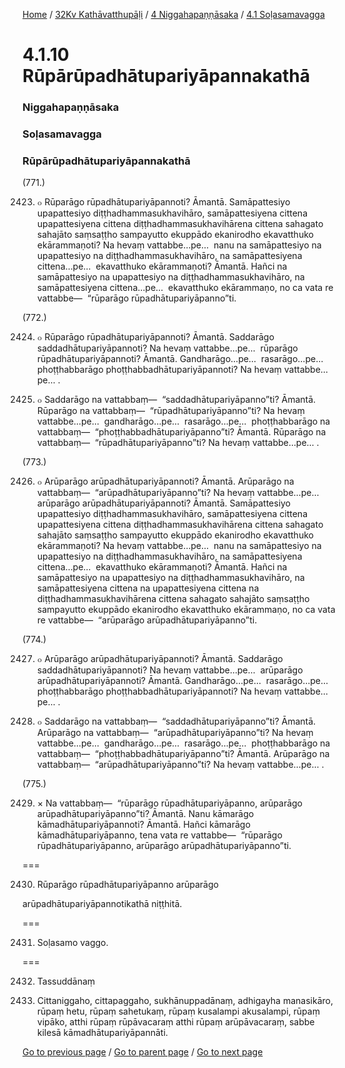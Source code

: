 
[Home](/) / [32Kv Kathāvatthupāḷi](/tipitaka/32Kv.md) / [4 Niggahapaṇṇāsaka](/tipitaka/32Kv/4.md) / [4.1 Soḷasamavagga](/tipitaka/32Kv/4/4.1.md)

# 4.1.10 Rūpārūpadhātupariyāpannakathā

### Niggahapaṇṇāsaka

### Soḷasamavagga

### Rūpārūpadhātupariyāpannakathā

(771.)

2423. ๐ Rūparāgo rūpadhātupariyāpannoti? Āmantā. Samāpattesiyo upapattesiyo diṭṭhadhammasukhavihāro, samāpattesiyena cittena upapattesiyena cittena diṭṭhadhammasukhavihārena cittena sahagato sahajāto saṃsaṭṭho sampayutto ekuppādo ekanirodho ekavatthuko ekārammaṇoti? Na hevaṃ vattabbe…pe…  nanu na samāpattesiyo na upapattesiyo na diṭṭhadhammasukhavihāro, na samāpattesiyena cittena…pe…  ekavatthuko ekārammaṇoti? Āmantā. Hañci na samāpattesiyo na upapattesiyo na diṭṭhadhammasukhavihāro, na samāpattesiyena cittena…pe…  ekavatthuko ekārammaṇo, no ca vata re vattabbe—  “rūparāgo rūpadhātupariyāpanno”ti.

(772.)

2424. ๐ Rūparāgo rūpadhātupariyāpannoti? Āmantā. Saddarāgo saddadhātupariyāpannoti? Na hevaṃ vattabbe…pe…  rūparāgo rūpadhātupariyāpannoti? Āmantā. Gandharāgo…pe…  rasarāgo…pe…  phoṭṭhabbarāgo phoṭṭhabbadhātupariyāpannoti? Na hevaṃ vattabbe…pe… .

2425. ๐ Saddarāgo na vattabbaṃ—  “saddadhātupariyāpanno”ti? Āmantā. Rūparāgo na vattabbaṃ—  “rūpadhātupariyāpanno”ti? Na hevaṃ vattabbe…pe…  gandharāgo…pe…  rasarāgo…pe…  phoṭṭhabbarāgo na vattabbaṃ—  “phoṭṭhabbadhātupariyāpanno”ti? Āmantā. Rūparāgo na vattabbaṃ—  “rūpadhātupariyāpanno”ti? Na hevaṃ vattabbe…pe… .

(773.)

2426. ๐ Arūparāgo arūpadhātupariyāpannoti? Āmantā. Arūparāgo na vattabbaṃ—  “arūpadhātupariyāpanno”ti? Na hevaṃ vattabbe…pe…  arūparāgo arūpadhātupariyāpannoti? Āmantā. Samāpattesiyo upapattesiyo diṭṭhadhammasukhavihāro, samāpattesiyena cittena upapattesiyena cittena diṭṭhadhammasukhavihārena cittena sahagato sahajāto saṃsaṭṭho sampayutto ekuppādo ekanirodho ekavatthuko ekārammaṇoti? Na hevaṃ vattabbe…pe…  nanu na samāpattesiyo na upapattesiyo na diṭṭhadhammasukhavihāro, na samāpattesiyena cittena…pe…  ekavatthuko ekārammaṇoti? Āmantā. Hañci na samāpattesiyo na upapattesiyo na diṭṭhadhammasukhavihāro, na samāpattesiyena cittena na upapattesiyena cittena na diṭṭhadhammasukhavihārena cittena sahagato sahajāto saṃsaṭṭho sampayutto ekuppādo ekanirodho ekavatthuko ekārammaṇo, no ca vata re vattabbe—  “arūparāgo arūpadhātupariyāpanno”ti.

(774.)

2427. ๐ Arūparāgo arūpadhātupariyāpannoti? Āmantā. Saddarāgo saddadhātupariyāpannoti? Na hevaṃ vattabbe…pe…  arūparāgo arūpadhātupariyāpannoti? Āmantā. Gandharāgo…pe…  rasarāgo…pe…  phoṭṭhabbarāgo phoṭṭhabbadhātupariyāpannoti? Na hevaṃ vattabbe…pe… .

2428. ๐ Saddarāgo na vattabbaṃ—  “saddadhātupariyāpanno”ti? Āmantā. Arūparāgo na vattabbaṃ—  “arūpadhātupariyāpanno”ti? Na hevaṃ vattabbe…pe…  gandharāgo…pe…  rasarāgo…pe…  phoṭṭhabbarāgo na vattabbaṃ—  “phoṭṭhabbadhātupariyāpanno”ti? Āmantā. Arūparāgo na vattabbaṃ—  “arūpadhātupariyāpanno”ti? Na hevaṃ vattabbe…pe… .

(775.)

2429. × Na vattabbaṃ—  “rūparāgo rūpadhātupariyāpanno, arūparāgo arūpadhātupariyāpanno”ti? Āmantā. Nanu kāmarāgo kāmadhātupariyāpannoti? Āmantā. Hañci kāmarāgo kāmadhātupariyāpanno, tena vata re vattabbe—  “rūparāgo rūpadhātupariyāpanno, arūparāgo arūpadhātupariyāpanno”ti.

===

2430. Rūparāgo rūpadhātupariyāpanno arūparāgo

  
arūpadhātupariyāpannotikathā niṭṭhitā.



===

2431. Soḷasamo vaggo.



===

2432. Tassuddānaṃ



2433. Cittaniggaho, cittapaggaho, sukhānuppadānaṃ, adhigayha manasikāro, rūpaṃ hetu, rūpaṃ sahetukaṃ, rūpaṃ kusalampi akusalampi, rūpaṃ vipāko, atthi rūpaṃ rūpāvacaraṃ atthi rūpaṃ arūpāvacaraṃ, sabbe kilesā kāmadhātupariyāpannāti.

[Go to previous page](/tipitaka/32Kv/4/4.1/4.1.9.md) / [Go to parent page](/tipitaka/32Kv/4/4.1.md) / [Go to next page](/tipitaka/32Kv/4/4.2.md)


